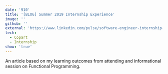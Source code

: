 ```yaml
---
date: '910'
title: '[BLOG] Summer 2019 Internship Experience'
image: ''
github: ''
external: 'https://www.linkedin.com/pulse/software-engineer-internship-experience-summer-2019-chattopadhyay/'
tech:
  - Copart
  - Internship
show: 'true'
---
```


An article based on my learning outcomes from attending and informational session on Functional Programming. 

